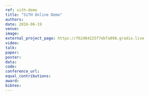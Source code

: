 ```yaml
---
ref: sith-demo
title: "SiTH Online Demo"
authors: 
date: 2016-06-19
venue:
image:
external_project_page: https://f62d04225f7ebfa098.gradio.live
video: 
talk: 
paper: 
poster: 
data: 
code: 
conference_url: 
equal_contributions: 
award: 
bibtex:
---
```

